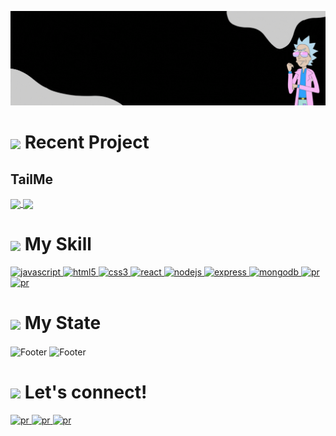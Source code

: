 <!-- Header -->
<p align="center">
  <img src="https://github.com/congegege/congegege/blob/main/asset/Github.gif">
</p>

# <img height="40px" align="center" src="https://www.svgrepo.com/show/440507/morty.svg"> Recent Project
## TailMe
<p>
  <a href="https://github.com/congegege/TailMe" >
     <img height=200px" align="center" src="https://github.com/congegege/congegege/blob/main/asset/TailMe.gif">
  </a>
  <a href="https://github.com/congegege/TailMe" >
     <img height=200px" align="center" src="https://github.com/congegege/congegege/blob/main/asset/TailMe2.gif">                                                                       </a>
 </p>

# <img height="40px" align="center" src="https://www.svgrepo.com/show/440512/rick.svg"> My Skill
<p align="left">
    <a href="https://www.javascript.com/" target="_blank"> <img src="https://skillicons.dev/icons?i=js" alt="javascript" width="40" height="40"/> </a>
    <a href="https://www.w3.org/html/" target="_blank"> <img src="https://skillicons.dev/icons?i=html" alt="html5" width="40" height="40"/> </a>
    <a href="https://www.w3schools.com/css/" target="_blank"> <img src="https://skillicons.dev/icons?i=css" alt="css3" width="40" height="40"/> </a>
    <a href="https://reactjs.org/" target="_blank"> <img src="https://skillicons.dev/icons?i=react" alt="react" width="40" height="40"/> </a>
    <a href="https://nodejs.org" target="_blank"> <img src="https://skillicons.dev/icons?i=nodejs" alt="nodejs" width="40" height="40"/> </a>
    <a href="https://expressjs.com" target="_blank"> <img src="https://skillicons.dev/icons?i=express" alt="express" width="40" height="40"/> </a>
    <a href="https://www.mongodb.com/" target="_blank"> <img src="https://skillicons.dev/icons?i=mongodb" alt="mongodb" width="40" height="40"/> </a>
    <a href="https://code.visualstudio.com/"> <img src="https://skillicons.dev/icons?i=vscode" alt="pr" width="40" height="40"/> </a>
    <a href="https://www.adobe.com/ca/products/premiere.html"> <img src="https://skillicons.dev/icons?i=pr" alt="pr" width="40" height="40"/> </a>
</p>

# <img height="40px" align="center" src="https://www.svgrepo.com/show/440492/galaxy.svg"> My State

<p align="left">
  <img  height="137px" align="center" alt="Footer"   src="https://readme-stats-m1ew-knnradh7p-congegege.vercel.app/api?username=congegege&hide=issues,contribs&count_private=true&show_icons=true&theme=dracula&hide_border=true&hide_title=true&icon_color=ca6e86">
  <img  height="137px" align="center" alt="Footer"  src="https://readme-stats-m1ew-knnradh7p-congegege.vercel.app/api/top-langs/?username=congegege&layout=donut&hide_border=true&hide_title=true&count_private=true&show_icons=true&theme=dracula">
</p>

# <img height="40px" align="center" src="https://www.svgrepo.com/show/440547/alien-ship.svg"> Let's connect!
<a href="https://www.linkedin.com/in/huicongch/"> <img src="https://img.shields.io/badge/LinkedIn-0077B5?style=for-the-badge&logo=linkedin&logoColor=white" alt="pr" /> </a>
<a href="https://github.com/congegege/congegege"> <img src="https://img.shields.io/badge/GitHub-100000?style=for-the-badge&logo=github&logoColor=white" alt="pr" /> </a>
<a href="https://www.youtube.com/@CodingCoding-jj9eh/featured"> <img src="https://img.shields.io/badge/YouTube-FF0000?style=for-the-badge&logo=youtube&logoColor=white" alt="pr" /> </a>



